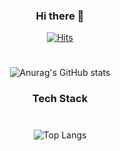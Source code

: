<div align="center">
  
### Hi there 👋

  [![Hits](https://hits.seeyoufarm.com/api/count/incr/badge.svg?url=https%3A%2F%2Fgithub.com%2Fehfdl&count_bg=%23ED4242&title_bg=%23555555&icon=tapas.svg&icon_color=%23E7E7E7&title=hits&edge_flat=false)](https://github.com/ehfdl)
  #
  
<!--
**ehfdl/ehfdl** is a ✨ _special_ ✨ repository because its `README.md` (this file) appears on your GitHub profile.

Here are some ideas to get you started:

- 🔭 I’m currently working on ...
- 🌱 I’m currently learning ...
- 👯 I’m looking to collaborate on ...
- 🤔 I’m looking for help with ...
- 💬 Ask me about ...
- 📫 How to reach me: ...
- 😄 Pronouns: ...
- ⚡ Fun fact: ...
-->

![Anurag's GitHub stats](https://github-readme-stats.vercel.app/api?username=ehfdl&show_icons=true&theme=radical)
  
  ### Tech Stack
#
   ![Top Langs](https://github-readme-stats.vercel.app/api/top-langs/?username=ehfdl&layout=compact&theme=radical)
  </div>
